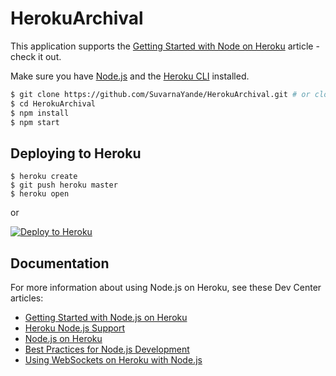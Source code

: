 # HerokuArchival


This application supports the [Getting Started with Node on Heroku](https://devcenter.heroku.com/articles/getting-started-with-nodejs) article - check it out.

Make sure you have [Node.js](http://nodejs.org/) and the [Heroku CLI](https://cli.heroku.com/) installed.

```sh
$ git clone https://github.com/SuvarnaYande/HerokuArchival.git # or clone your own fork
$ cd HerokuArchival
$ npm install
$ npm start
```


## Deploying to Heroku

```
$ heroku create
$ git push heroku master
$ heroku open
```
or

[![Deploy to Heroku](https://www.herokucdn.com/deploy/button.png)](https://heroku.com/deploy)

## Documentation

For more information about using Node.js on Heroku, see these Dev Center articles:

- [Getting Started with Node.js on Heroku](https://devcenter.heroku.com/articles/getting-started-with-nodejs)
- [Heroku Node.js Support](https://devcenter.heroku.com/articles/nodejs-support)
- [Node.js on Heroku](https://devcenter.heroku.com/categories/nodejs)
- [Best Practices for Node.js Development](https://devcenter.heroku.com/articles/node-best-practices)
- [Using WebSockets on Heroku with Node.js](https://devcenter.heroku.com/articles/node-websockets)

